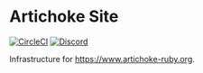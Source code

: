 # Artichoke Site

[![CircleCI](https://circleci.com/gh/artichoke/artichoke.github.io.svg?style=svg)](https://circleci.com/gh/artichoke/artichoke.github.io)
[![Discord](https://img.shields.io/discord/607683947496734760)](https://discord.gg/QCe2tp2)

Infrastructure for <https://www.artichoke-ruby.org>.
